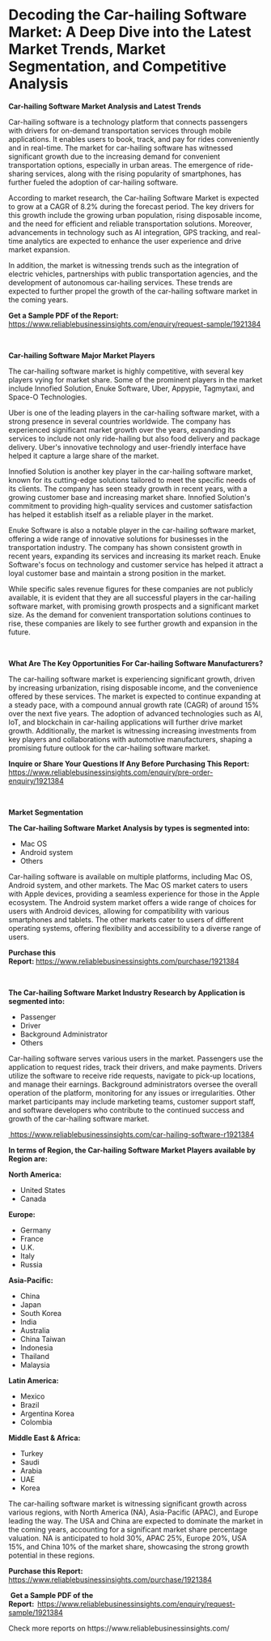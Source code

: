 <p><h1>Decoding the Car-hailing Software Market: A Deep Dive into the Latest Market Trends, Market Segmentation, and Competitive Analysis</h1></p><p><strong>Car-hailing Software Market Analysis and Latest Trends</strong></p>
<p><p>Car-hailing software is a technology platform that connects passengers with drivers for on-demand transportation services through mobile applications. It enables users to book, track, and pay for rides conveniently and in real-time. The market for car-hailing software has witnessed significant growth due to the increasing demand for convenient transportation options, especially in urban areas. The emergence of ride-sharing services, along with the rising popularity of smartphones, has further fueled the adoption of car-hailing software.</p><p>According to market research, the Car-hailing Software Market is expected to grow at a CAGR of 8.2% during the forecast period. The key drivers for this growth include the growing urban population, rising disposable income, and the need for efficient and reliable transportation solutions. Moreover, advancements in technology such as AI integration, GPS tracking, and real-time analytics are expected to enhance the user experience and drive market expansion.</p><p>In addition, the market is witnessing trends such as the integration of electric vehicles, partnerships with public transportation agencies, and the development of autonomous car-hailing services. These trends are expected to further propel the growth of the car-hailing software market in the coming years.</p></p>
<p><strong>Get a Sample PDF of the Report:&nbsp;</strong> <a href="https://www.reliablebusinessinsights.com/enquiry/request-sample/1921384">https://www.reliablebusinessinsights.com/enquiry/request-sample/1921384</a></p>
<p>&nbsp;</p>
<p><strong>Car-hailing Software Major Market Players</strong></p>
<p><p>The car-hailing software market is highly competitive, with several key players vying for market share. Some of the prominent players in the market include Innofied Solution, Enuke Software, Uber, Appypie, Tagmytaxi, and Space-O Technologies.</p><p>Uber is one of the leading players in the car-hailing software market, with a strong presence in several countries worldwide. The company has experienced significant market growth over the years, expanding its services to include not only ride-hailing but also food delivery and package delivery. Uber's innovative technology and user-friendly interface have helped it capture a large share of the market.</p><p>Innofied Solution is another key player in the car-hailing software market, known for its cutting-edge solutions tailored to meet the specific needs of its clients. The company has seen steady growth in recent years, with a growing customer base and increasing market share. Innofied Solution's commitment to providing high-quality services and customer satisfaction has helped it establish itself as a reliable player in the market.</p><p>Enuke Software is also a notable player in the car-hailing software market, offering a wide range of innovative solutions for businesses in the transportation industry. The company has shown consistent growth in recent years, expanding its services and increasing its market reach. Enuke Software's focus on technology and customer service has helped it attract a loyal customer base and maintain a strong position in the market.</p><p>While specific sales revenue figures for these companies are not publicly available, it is evident that they are all successful players in the car-hailing software market, with promising growth prospects and a significant market size. As the demand for convenient transportation solutions continues to rise, these companies are likely to see further growth and expansion in the future.</p></p>
<p>&nbsp;</p>
<p><strong>What Are The Key Opportunities For Car-hailing Software Manufacturers?</strong></p>
<p><p>The car-hailing software market is experiencing significant growth, driven by increasing urbanization, rising disposable income, and the convenience offered by these services. The market is expected to continue expanding at a steady pace, with a compound annual growth rate (CAGR) of around 15% over the next five years. The adoption of advanced technologies such as AI, IoT, and blockchain in car-hailing applications will further drive market growth. Additionally, the market is witnessing increasing investments from key players and collaborations with automotive manufacturers, shaping a promising future outlook for the car-hailing software market.</p></p>
<p><strong>Inquire or Share Your Questions If Any Before Purchasing This Report:</strong> <a href="https://www.reliablebusinessinsights.com/enquiry/pre-order-enquiry/1921384">https://www.reliablebusinessinsights.com/enquiry/pre-order-enquiry/1921384</a></p>
<p>&nbsp;</p>
<p><strong>Market Segmentation</strong></p>
<p><strong>The Car-hailing Software Market Analysis by types is segmented into:</strong></p>
<p><ul><li>Mac OS</li><li>Android system</li><li>Others</li></ul></p>
<p><p>Car-hailing software is available on multiple platforms, including Mac OS, Android system, and other markets. The Mac OS market caters to users with Apple devices, providing a seamless experience for those in the Apple ecosystem. The Android system market offers a wide range of choices for users with Android devices, allowing for compatibility with various smartphones and tablets. The other markets cater to users of different operating systems, offering flexibility and accessibility to a diverse range of users.</p></p>
<p><strong>Purchase this Report:&nbsp;</strong><a href="https://www.reliablebusinessinsights.com/purchase/1921384">https://www.reliablebusinessinsights.com/purchase/1921384</a></p>
<p>&nbsp;</p>
<p><strong>The Car-hailing Software Market Industry Research by Application is segmented into:</strong></p>
<p><ul><li>Passenger</li><li>Driver</li><li>Background Administrator</li><li>Others</li></ul></p>
<p><p>Car-hailing software serves various users in the market. Passengers use the application to request rides, track their drivers, and make payments. Drivers utilize the software to receive ride requests, navigate to pick-up locations, and manage their earnings. Background administrators oversee the overall operation of the platform, monitoring for any issues or irregularities. Other market participants may include marketing teams, customer support staff, and software developers who contribute to the continued success and growth of the car-hailing software market.</p></p>
<p><a href="https://www.reliablebusinessinsights.com/car-hailing-software-r1921384">&nbsp;https://www.reliablebusinessinsights.com/car-hailing-software-r1921384</a></p>
<p><strong>In terms of Region, the Car-hailing Software Market Players available by Region are:</strong></p>
<p>
    <p> <strong> North America: </strong>
        <ul>
            <li>United States</li>
            <li>Canada</li>
        </ul>
        </p> 
    <p> <strong> Europe: </strong>
        <ul>
            <li>Germany</li>
            <li>France</li>
            <li>U.K.</li>
            <li>Italy</li>
            <li>Russia</li>
        </ul>
        </p> 
    <p> <strong> Asia-Pacific: </strong>
        <ul>
            <li>China</li>
            <li>Japan</li>
            <li>South Korea</li>
            <li>India</li>
            <li>Australia</li>
            <li>China Taiwan</li>
            <li>Indonesia</li>
            <li>Thailand</li>
            <li>Malaysia</li>
        </ul>
        </p> 
    <p> <strong> Latin America: </strong>
        <ul>
            <li>Mexico</li>
            <li>Brazil</li>
            <li>Argentina Korea</li>
            <li>Colombia</li>
        </ul>
        </p> 
    <p> <strong> Middle East & Africa: </strong>
        <ul>
            <li>Turkey</li>
            <li>Saudi</li>
            <li>Arabia</li>
            <li>UAE</li>
            <li>Korea</li>
        </ul>
    </p>
    </p>
<p><p>The car-hailing software market is witnessing significant growth across various regions, with North America (NA), Asia-Pacific (APAC), and Europe leading the way. The USA and China are expected to dominate the market in the coming years, accounting for a significant market share percentage valuation. NA is anticipated to hold 30%, APAC 25%, Europe 20%, USA 15%, and China 10% of the market share, showcasing the strong growth potential in these regions.</p></p>
<p><strong>Purchase this Report: </strong><a href="https://www.reliablebusinessinsights.com/purchase/1921384">https://www.reliablebusinessinsights.com/purchase/1921384</a></p>
<p>&nbsp;<strong>Get a Sample PDF of the Report:&nbsp;&nbsp;</strong><a href="https://www.reliablebusinessinsights.com/enquiry/request-sample/1921384">https://www.reliablebusinessinsights.com/enquiry/request-sample/1921384</a></p>
<p><strong></strong></p>
<p>Check more reports on https://www.reliablebusinessinsights.com/</p>